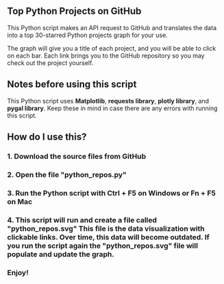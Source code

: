 ## Top Python Projects on GitHub

This Python script makes an API request to GitHub and translates the data into a top 30-starred Python projects graph for your use.

The graph will give you a title of each project, and you will be able to click on each bar. Each link brings you to the GitHub repository so you may check out the project yourself. 

## Notes before using this script

This Python script uses **Matplotlib**, **requests library**, **plotly library**, and **pygal library**. Keep these in mind in case there are any errors with running this script.

## How do I use this?

### 1. Download the source files from GitHub
### 2. Open the file "python_repos.py"
### 3. Run the Python script with Ctrl + F5 on Windows or Fn + F5 on Mac
### 4. This script will run and create a file called "python_repos.svg" This file is the data visualization with clickable links. Over time, this data will become outdated. If you run the script again the "python_repos.svg" file will populate and update the graph. 

### Enjoy!
